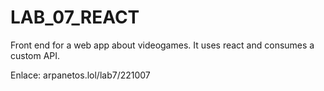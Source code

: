 # LAB_07_REACT
Front end for a web app about videogames. It uses react and consumes a custom API.

Enlace:
arpanetos.lol/lab7/221007

